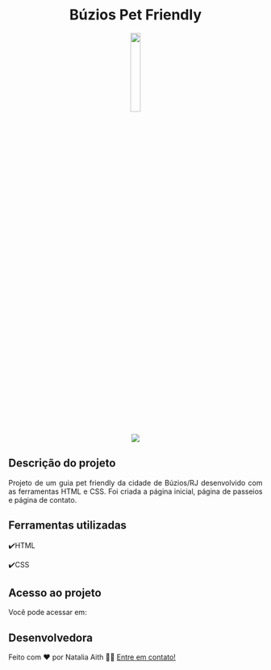 <h1 align="center">Búzios Pet Friendly</h1>

<p align="center">
<img width=20% src="https://user-images.githubusercontent.com/61480327/210477410-7c5819a0-adf8-4a07-9b6f-3ea73eb3a9a2.png">
<p>

<p align="center">
<img src="http://img.shields.io/static/v1?label=STATUS&message=EM ANDAMENTO&color=GREEN&style=for-the-badge"/>
</p>

## Descrição do projeto 

<p align="justify">
  Projeto de um guia pet friendly da cidade de Búzios/RJ desenvolvido com as ferramentas HTML e CSS.
  Foi criada a página inicial, página de passeios e página de contato.

</p>

## Ferramentas utilizadas
:heavy_check_mark:HTML

:heavy_check_mark:CSS
###

## Acesso ao projeto

Você pode acessar em:

## Desenvolvedora

Feito com ❤️ por Natalia Aith 👋🏽 [Entre em contato!](https://www.linkedin.com/in/natalia-a-809153125)
